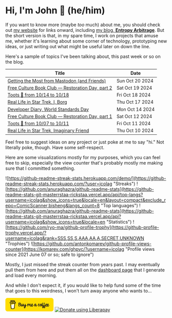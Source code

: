 # Hi, I'm John 👋 (he/him)

If you want to know more (maybe *too* much) about me, you should check out [my website](https://john.colagioia.net/) for links onward, including [my blog, **Entropy Arbitrage**](https://john.colagioia.net/blog).  But the short version is that, in my spare time, I work on projects that amuse me, whether it's learning about some corner of technology, prototyping new ideas, or just writing out what might be useful later on down the line.

Here's a sample of topics I've been talking about, this past week or so on the blog.

|Title|Date|
|-----|-------|
|[Getting the Most from Mastodon (and Friends)](https://john.colagioia.net/blog/2024/10/20/most-mastodon.html)|Sun Oct 20 2024|
|[Free Culture Book Club — Restoration Day, part 2](https://john.colagioia.net/blog/2024/10/19/restoration-day-2.html)|Sat Oct 19 2024|
|[Toots 🦣 from 10/14 to 10/18](https://john.colagioia.net/blog/2024/10/18/week.html)|Fri Oct 18 2024|
|[Real Life in Star Trek, I, Borg](https://john.colagioia.net/blog/2024/10/17/i-borg.html)|Thu Oct 17 2024|
|[Developer Diary, World Standards Day](https://john.colagioia.net/blog/2024/10/14/standards.html)|Mon Oct 14 2024|
|[Free Culture Book Club — Restoration Day, part 1](https://john.colagioia.net/blog/2024/10/12/restoration-day-1.html)|Sat Oct 12 2024|
|[Toots 🦣 from 10/07 to 10/11](https://john.colagioia.net/blog/2024/10/11/week.html)|Fri Oct 11 2024|
|[Real Life in Star Trek, Imaginary Friend](https://john.colagioia.net/blog/2024/10/10/imaginary-friend.html)|Thu Oct 10 2024|

Feel free to suggest ideas on any project or just poke at me to say "hi." Not literally poke, though. Have some self-respect.

Here are some visualizations mostly for my purposes, which you can feel free to skip, especially the view counter that's probably mostly me making sure that I committed something.

![https://github-readme-streak-stats.herokuapp.com/demo/](https://github-readme-streak-stats.herokuapp.com/?user=jcolag "Streaks")
![https://github.com/anuraghazra/github-readme-stats](https://github-readme-stats-git-masterrstaa-rickstaa.vercel.app/api/top-langs?username=jcolag&show_icons=true&locale=en&layout=compact&exclude_repo=ComicScanner,bisheng&langs_count=8 "Top languages")
![https://github.com/anuraghazra/github-readme-stats](https://github-readme-stats-git-masterrstaa-rickstaa.vercel.app/api?username=jcolag&show_icons=true&locale=en "Statistics")
![https://github.com/ryo-ma/github-profile-trophy](https://github-profile-trophy.vercel.app/?username=jcolag&rank=SSS,SS,S,AAA,AA,A,SECRET,UNKNOWN "Trophies")
![https://github.com/antonkomarev/github-profile-views-counter](https://komarev.com/ghpvc/?username=jcolag "Profile views since 2021 June 07 or so; safe to ignore")

Mostly, I just missed the streak counter from years past.  I may eventually pull them from here and put them all on the [dashboard page](https://github.com/jcolag/dash) that I generate and load every morning.

And while I don't expect it, if you would like to help fund some of the time that goes to this weirdness, I won't turn away anyone who wants to...

[<img src="images/default-yellow.png" alt="Buy Me a Coffee" width="150px"/>](https://www.buymeacoffee.com/jcolag)
<a href="https://liberapay.com/jcolag/donate"><img alt="Donate using Liberapay" src="https://liberapay.com/assets/widgets/donate.svg"></a>
